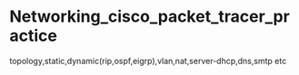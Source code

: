 # Networking_cisco_packet_tracer_practice
topology,static,dynamic(rip,ospf,eigrp),vlan,nat,server-dhcp,dns,smtp etc
